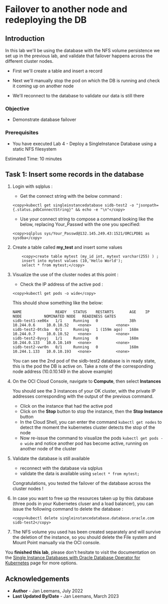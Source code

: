 # Failover to another node and redeploying the DB

## Introduction

In this lab we'll be using the database with the NFS volume persistence we set up in the previous lab, and validate that failover happens across the different cluster nodes.

- First we'll create a table and insert a record

- Next we'll manually stop the pod on which the DB is running and check it coming up on another node

- We'll reconnect to the database to validate our data is still there

### Objective
* Demonstrate database failover

### Prerequisites
* You have executed Lab 4 - Deploy a SingleInstance Database using a static NFS filesystem

  

Estimated Time: 10 minutes



## Task 1: Insert some records in the database
1. Login with sqlplus :
   

    - Get the connect string with the below command : 

    ```
    <copy>kubectl get singleinstancedatabase sidb-test2 -o "jsonpath={.status.pdbConnectString}" && echo -e "\n"</copy>
    ```

    - Use your connect string to compose a command looking like the below, replacing Your_Passwd with the one you specified:

    ```
    <copy>sqlplus sys/Your_Passwd@132.145.249.43:1521/ORCLPDB1 as sysdba</copy>
    ```


2. Create a table called **my_test** and insert some values

    ```
        <copy>create table mytest (my_id int, mytext varchar(255) ) ;
        insert into mytest values (10,'Hello World');
        select * from mytest;</copy>
    ```



3. Visualize the use of the cluster nodes at this point :

    - Check the IP address of the active pod : 

    ```
    <copy>kubectl get pods -o wide</copy>
    ```

    This should show something like the below:

    ```
    NAME               READY   STATUS    RESTARTS       AGE    IP             NODE          NOMINATED NODE   READINESS GATES
    sidb-test1-xe06x   1/1     Running   0              38h    10.244.0.6     10.0.10.52    <none>           <none>
    sidb-test2-0tcba   0/1     Running   1 (159m ago)   168m   10.244.0.7     10.0.10.52    <none>           <none>
    sidb-test2-8yvyj   1/1     Running   0              168m   10.244.0.133   10.0.10.149   <none>           <none>
    sidb-test2-vwr0n   0/1     Running   0              168m   10.244.1.133   10.0.10.193   <none>           <none>
    ```

    You can see the 2nd pod of the sidb-test2 database is in ready state, this is the pod the DB is active on.  Take a note of the corresponding node address (10.0.10.149 in the above example)

4. On the OCI Cloud Console, navigate to **Compute**, then select **Instances**

    You should see the 3 instances of your OK cluster, with the private IP addresses corresponding with the output of the previous command.

    - Click on the instance that had the active pod
    - Click on the **Stop** button to stop the instance, then the **Stop Instance** button
    - In the Cloud Shell, you can enter the command `kubectl get nodes` to detect the moment the kubernetes cluster detects the stop of the node
    - Now re-issue the command to visualize the pods `kubectl get pods -o wide` and notice another pod has become active, running on another node of the cluster 

   

5. Validate the database is still available
    - reconnect with the database via sqlplus
    - validate the data is available using `select * from mytest;`



    Congratulations, you tested the failover of the database across the cluster nodes !

6. In case you want to free up the resources taken up by this database (three pods in your Kubernetes cluser and a load balancer), you can issue the following command to delete the database :
    ````
    <copy>kubectl delete singleinstancedatabase.database.oracle.com sidb-test2</copy>
    ````

7. The NFS volume you used has been created separately and will survive the deletion of the instance, so you should delete the File system and Mount Point manually via the OCI console.

You **finished this lab**, please don't hesitate to visit the documentation  on the [Single Instance Databases with Oracle Database Operator for Kubernetes](https://github.com/oracle/oracle-database-operator/blob/main/docs/sidb/README.md) page for more options. 




## Acknowledgements
* **Author** - Jan Leemans, July 2022
* **Last Updated By/Date** - Jan Leemans, March 2023
